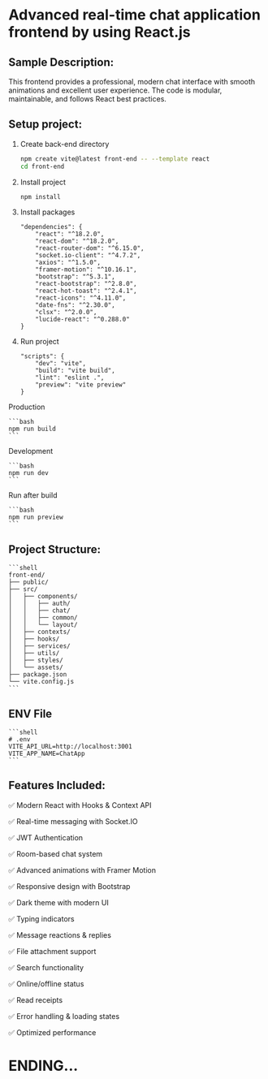 # Advanced real-time chat application frontend by using React.js

## Sample Description:

This frontend provides a professional, modern chat interface with smooth animations and excellent user experience. The code is modular, maintainable, and follows React best practices.

## Setup project:

1. Create back-end directory

    ```bash
    npm create vite@latest front-end -- --template react
    cd front-end
    ```

2. Install project

    ```bash
    npm install
    ```

3. Install packages

    ```shell
    "dependencies": {
        "react": "^18.2.0",
        "react-dom": "^18.2.0",
        "react-router-dom": "^6.15.0",
        "socket.io-client": "^4.7.2",
        "axios": "^1.5.0",
        "framer-motion": "^10.16.1",
        "bootstrap": "^5.3.1",
        "react-bootstrap": "^2.8.0",
        "react-hot-toast": "^2.4.1",
        "react-icons": "^4.11.0",
        "date-fns": "^2.30.0",
        "clsx": "^2.0.0",
        "lucide-react": "^0.288.0"
    }
    ```

4. Run project

    ```shell
    "scripts": {
        "dev": "vite",
        "build": "vite build",
        "lint": "eslint .",
        "preview": "vite preview"
    }
    ```

  Production

    ```bash
    npm run build
    ```

  Development

    ```bash
    npm run dev
    ```

  Run after build

    ```bash
    npm run preview
    ```

## Project Structure:

    ```shell
    front-end/
    ├── public/
    ├── src/
    │   ├── components/
    │   │   ├── auth/
    │   │   ├── chat/
    │   │   ├── common/
    │   │   └── layout/
    │   ├── contexts/
    │   ├── hooks/
    │   ├── services/
    │   ├── utils/
    │   ├── styles/
    │   └── assets/
    ├── package.json
    └── vite.config.js
    ```

## ENV File

    ```shell
    # .env
    VITE_API_URL=http://localhost:3001
    VITE_APP_NAME=ChatApp
    ```

## Features Included:

✅ Modern React with Hooks & Context API

✅ Real-time messaging with Socket.IO

✅ JWT Authentication

✅ Room-based chat system

✅ Advanced animations with Framer Motion

✅ Responsive design with Bootstrap

✅ Dark theme with modern UI

✅ Typing indicators

✅ Message reactions & replies

✅ File attachment support

✅ Search functionality

✅ Online/offline status

✅ Read receipts

✅ Error handling & loading states

✅ Optimized performance

# ENDING...
